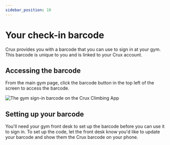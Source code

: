 ```yaml
---
sidebar_position: 10
---
```


# Your check-in barcode

Crux provides you with a barcode that you can use to sign in at your gym. This barcode is unique to you and is linked to your Crux account.

## Accessing the barcode

From the main gym page, click the barcode button in the top left of the screen to access the barcode.

<img src="/img/barcode.png" alt="The gym sign-in barcode on the Crux Climbing App" class="screenshot" />

## Setting up your barcode

You'll need your gym front desk to set up the barcode before you can use it to sign in. To set up the code, let the front desk know you'd like to update your barcode and show them the Crux barcode on your phone.
